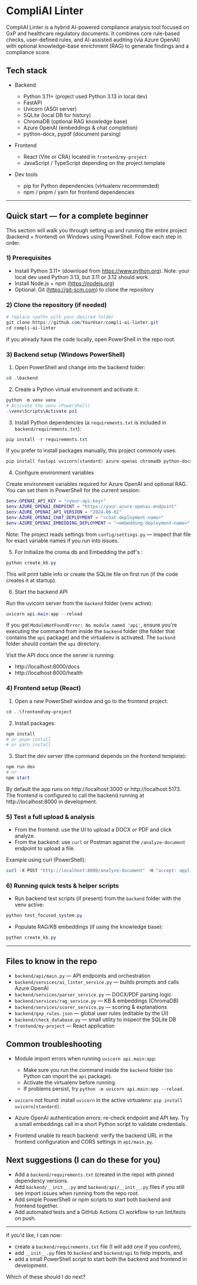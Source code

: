 # CompliAI Linter

CompliAI Linter is a hybrid AI-powered compliance analysis tool focused on GxP and healthcare regulatory documents. It combines core rule-based checks, user-defined rules, and AI-assisted auditing (via Azure OpenAI) with optional knowledge-base enrichment (RAG) to generate findings and a compliance score.

## Tech stack

- Backend
  - Python 3.11+ (project used Python 3.13 in local dev)
  - FastAPI
  - Uvicorn (ASGI server)
  - SQLite (local DB for history)
  - ChromaDB (optional RAG knowledge base)
  - Azure OpenAI (embeddings & chat completion)
  - python-docx, pypdf (document parsing)

- Frontend
  - React (Vite or CRA) located in `frontend/my-project`
  - JavaScript / TypeScript depending on the project template

- Dev tools
  - pip for Python dependencies (virtualenv recommended)
  - npm / pnpm / yarn for frontend dependencies

---

## Quick start — for a complete beginner

This section will walk you through setting up and running the entire project (backend + frontend) on Windows using PowerShell. Follow each step in order.

### 1) Prerequisites

- Install Python 3.11+ (download from https://www.python.org). Note: your local dev used Python 3.13, but 3.11 or 3.12 should work.
- Install Node.js + npm (https://nodejs.org)
- Optional: Git (https://git-scm.com) to clone the repository

### 2) Clone the repository (if needed)

```powershell
# replace <path> with your desired folder
git clone https://github.com/YourUser/compli-ai-linter.git
cd compli-ai-linter
```

If you already have the code locally, open PowerShell in the repo root.

### 3) Backend setup (Windows PowerShell)

1. Open PowerShell and change into the backend folder:

```powershell
cd .\backend
```

2. Create a Python virtual environment and activate it:

```powershell
python -m venv venv
# Activate the venv (PowerShell)
.\venv\Scripts\Activate.ps1
```

3. Install Python dependencies (a `requirements.txt` is included in `backend/requirements.txt`):

```powershell
pip install -r requirements.txt
```

If you prefer to install packages manually, this project commonly uses:

```powershell
pip install fastapi uvicorn[standard] azure-openai chromadb python-docx pypdf openai pydantic
```

4. Configure environment variables

Create environment variables required for Azure OpenAI and optional RAG. You can set them in PowerShell for the current session:

```powershell
$env:OPENAI_API_KEY = "<your-api-key>"
$env:AZURE_OPENAI_ENDPOINT = "https://your-azure-openai-endpoint"
$env:AZURE_OPENAI_API_VERSION = "2024-06-01"
$env:AZURE_OPENAI_CHAT_DEPLOYMENT = "<chat-deployment-name>"
$env:AZURE_OPENAI_EMBEDDING_DEPLOYMENT = "<embedding-deployment-name>"
```

Note: The project reads settings from `config/settings.py` — inspect that file for exact variable names if you run into issues.

5. For Initialize the croma db and Embedding the pdf's :

```powershell
python create_kb.py
```

This will print table info or create the SQLite file on first run (if the code creates it at startup).

6. Start the backend API

Run the uvicorn server from the `backend` folder (venv active):

```powershell
uvicorn api.main:app --reload
```

If you get `ModuleNotFoundError: No module named 'api'`, ensure you're executing the command from inside the `backend` folder (the folder that contains the `api` package) and the virtualenv is activated. The `backend` folder should contain the `api` directory.

Visit the API docs once the server is running:

- http://localhost:8000/docs
- http://localhost:8000/health

### 4) Frontend setup (React)

1. Open a new PowerShell window and go to the frontend project:

```powershell
cd ..\frontend\my-project
```

2. Install packages:

```powershell
npm install
# or pnpm install
# or yarn install
```

3. Start the dev server (the command depends on the frontend template):

```powershell
npm run dev
# or
npm start
```

By default the app runs on http://localhost:3000 or http://localhost:5173. The frontend is configured to call the backend running at http://localhost:8000 in development.

### 5) Test a full upload & analysis

- From the frontend: use the UI to upload a DOCX or PDF and click analyze.
- From the backend: use `curl` or Postman against the `/analyze-document` endpoint to upload a file.

Example using curl (PowerShell):

```powershell
curl -X POST "http://localhost:8000/analyze-document" -H "accept: application/json" -H "Content-Type: multipart/form-data" -F "file=@C:\path\to\your\document.docx"
```

### 6) Running quick tests & helper scripts

- Run backend test scripts (if present) from the `backend` folder with the venv active:

```powershell
python test_focused_system.py
```

- Populate RAG/KB embeddings (if using the knowledge base):

```powershell
python create_kb.py
```

---

## Files to know in the repo

- `backend/api/main.py` — API endpoints and orchestration
- `backend/services/ai_linter_service.py` — builds prompts and calls Azure OpenAI
- `backend/services/parser_service.py` — DOCX/PDF parsing logic
- `backend/services/rag_service.py` — KB & embeddings (ChromaDB)
- `backend/services/scorer_service.py` — scoring & explanations
- `backend/gxp_rules.json` — global user rules (editable by the UI)
- `backend/check_database.py` — small utility to inspect the SQLite DB
- `frontend/my-project` — React application

## Common troubleshooting

- Module import errors when running `uvicorn api.main:app`:
  - Make sure you run the command inside the `backend` folder (so Python can import the `api` package).
  - Activate the virtualenv before running.
  - If problems persist, try `python -m uvicorn api.main:app --reload`.

- `uvicorn` not found: install `uvicorn` in the active virtualenv: `pip install uvicorn[standard]`.

- Azure OpenAI authentication errors: re-check endpoint and API key. Try a small embeddings call in a short Python script to validate credentials.

- Frontend unable to reach backend: verify the backend URL in the frontend configuration and CORS settings in `api/main.py`.

## Next suggestions (I can do these for you)

- Add a `backend/requirements.txt` (created in the repo) with pinned dependency versions.
- Add `backend/__init__.py` and `backend/api/__init__.py` files if you still see import issues when running from the repo root.
- Add simple PowerShell or npm scripts to start both backend and frontend together.
- Add automated tests and a GitHub Actions CI workflow to run lint/tests on push.

---

If you'd like, I can now:
- create a `backend/requirements.txt` file (I will add one if you confirm),
- add `__init__.py` files to `backend` and `backend/api` to help imports, and
- add a small PowerShell script to start both the backend and frontend in development.

Which of these should I do next?
